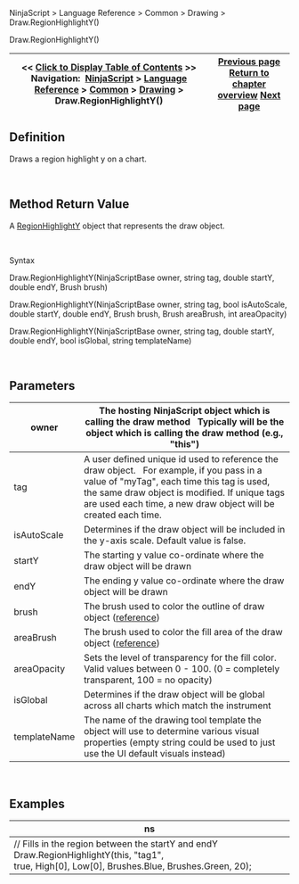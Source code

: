 ﻿


NinjaScript \> Language Reference \> Common \> Drawing \> Draw.RegionHighlightY()






















Draw.RegionHighlightY()







| \<\< [Click to Display Table of Contents](draw_regionhighlighty.md) \>\> **Navigation:**     [NinjaScript](ninjascript.md) \> [Language Reference](language_reference_wip.md) \> [Common](common.md) \> [Drawing](drawing.md) \> Draw.RegionHighlightY() | [Previous page](regionhighlightx.md) [Return to chapter overview](drawing.md) [Next page](regionhighlighty.md) |
| --- | --- |











## Definition


Draws a region highlight y on a chart.


 


## Method Return Value


A [RegionHighlightY](regionhighlighty.md) object that represents the draw object.


 


Syntax


Draw.RegionHighlightY(NinjaScriptBase owner, string tag, double startY, double endY, Brush brush)  

Draw.RegionHighlightY(NinjaScriptBase owner, string tag, bool isAutoScale, double startY, double endY, Brush brush, Brush areaBrush, int areaOpacity)  

Draw.RegionHighlightY(NinjaScriptBase owner, string tag, double startY, double endY, bool isGlobal, string templateName)


 


## Parameters




| owner | The hosting NinjaScript object which is calling the draw method   Typically will be the object which is calling the draw method (e.g., "this") |
| --- | --- |
| tag | A user defined unique id used to reference the draw object.    For example, if you pass in a value of "myTag", each time this tag is used, the same draw object is modified. If unique tags are used each time, a new draw object will be created each time. |
| isAutoScale | Determines if the draw object will be included in the y\-axis scale. Default value is false. |
| startY | The starting y value co\-ordinate where the draw object will be drawn |
| endY | The ending y value co\-ordinate where the draw object will be drawn |
| brush | The brush used to color the outline of draw object ([reference](https://msdn.microsoft.com/en-us/library/system.windows.media.brushes%28v=vs.110%29.aspx)) |
| areaBrush | The brush used to color the fill area of the draw object ([reference](https://msdn.microsoft.com/en-us/library/system.windows.media.brushes%28v=vs.110%29.aspx)) |
| areaOpacity | Sets the level of transparency for the fill color. Valid values between 0 \- 100\. (0 \= completely transparent, 100 \= no opacity) |
| isGlobal | Determines if the draw object will be global across all charts which match the instrument |
| templateName | The name of the drawing tool template the object will use to determine various visual properties (empty string could be used to just use the UI default visuals instead) |



 


## 


## Examples




| ns |
| --- |
| // Fills in the region between the startY and endY Draw.RegionHighlightY(this, "tag1", true, High\[0], Low\[0], Brushes.Blue, Brushes.Green, 20); |









